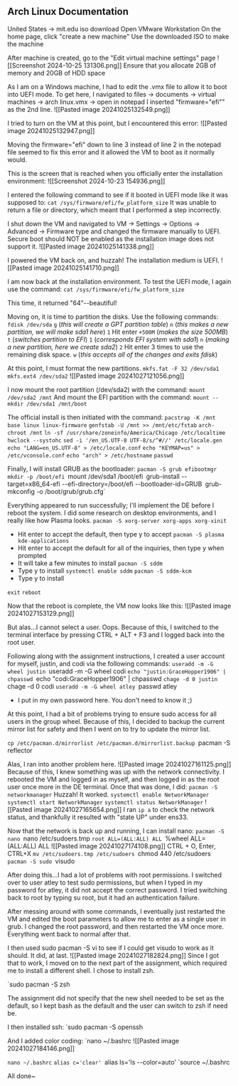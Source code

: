 ## Arch Linux Documentation

United States -> mit.edu iso download
Open VMware Workstation
On the home page, click "create a new machine"
Use the downloaded ISO to make the machine

After machine is created, go to the "Edit virtual machine settings" page
![[Screenshot 2024-10-25 131306.png]]
Ensure that you allocate 2GB of memory and 20GB of HDD space

As I am on a Windows machine, I had to edit the .vmx file to allow it to boot into UEFI mode. To get here, I navigated to files -> documents -> virtual machines -> arch linux.vmx -> open in notepad
I inserted "firmware="efi"" as the 2nd line.
![[Pasted image 20241025132549.png]]

I tried to turn on the VM at this point, but I encountered this error:
![[Pasted image 20241025132947.png]]

Moving the firmware="efi" down to line 3 instead of line 2 in the notepad file seemed to fix this error and it allowed the VM to boot as it normally would.

This is the screen that is reached when you officially enter the installation environment:
![[Screenshot 2024-10-23 154936.png]]

I entered the following command to see if it booted in UEFI mode like it was supposed to:
`cat /sys/firmware/efi/fw_platform_size`
It was unable to return a file or directory, which meant that I performed a step incorrectly. 

I shut down the VM and navigated to VM -> Settings -> Options -> Advanced -> Firmware type and changed the firmware manually to UEFI. Secure boot should NOT be enabled as the installation image does not support it.
![[Pasted image 20241025141338.png]]

I powered the VM back on, and huzzah! The installation medium is UEFI.
![[Pasted image 20241025141710.png]]

I am now back at the installation environment. To test the UEFI mode, I again use the command:
`cat /sys/firmware/efi/fw_platform_size`

This time, it returned "64"--beautiful!

Moving on, it is time to partition the disks.
Use the following commands:
`fdisk /dev/sda`
`g` (*this will create a GPT partition table*)
`n` (*this makes a new partition, we will make sda1 here*)
`1`
Hit enter
`+500M` (*makes the size 500MB*)
`t` (*switches partition to EFI*)
`1` (*corresponds EFI system with sda1*)
`n` (*making a new partition, here we create sda2*)
`2`
Hit enter 3 times to use the remaining disk space.
`w` (*this accepts all of the changes and exits fdisk*)

At this point, I must format the new partitions.
`mkfs.fat -F 32 /dev/sda1`
`mkfs.ext4 /dev/sda2`
![[Pasted image 20241027121056.png]]

I now mount the root partition (/dev/sda2) with the command:
`mount /dev/sda2 /mnt`
And mount the EFI partition with the command:
`mount --mkdir /dev/sda1 /mnt/boot`

The official install is then initiated with the command:
`pacstrap -K /mnt base linux linux-firmware`
`genfstab -U /mnt >> /mnt/etc/fstab`
`arch-chroot /mnt`
`ln -sf /usr/share/zoneinfo/America/Chicago /etc/localtime`
`hwclock --systohc`
`sed -i '/en_US.UTF-8 UTF-8/s/^#//' /etc/locale.gen`
`echo "LANG=en_US.UTF-8" > /etc/locale.conf`
`echo "KEYMAP=us" > /etc/vconsole.conf`
`echo "arch" > /etc/hostname`
`passwd`

Finally, I will install GRUB as the bootloader:
`pacman -S grub efibootmgr`
`mkdir -p /boot/efi
`mount /dev/sda1 /boot/efi`
`grub-install --target=x86_64-efi --efi-directory=/boot/efi --bootloader-id=GRUB`
`grub-mkconfig -o /boot/grub/grub.cfg`

Everything appeared to run successfully; I'll implement the DE before I reboot the system.
I did some research on desktop environments, and I really like how Plasma looks.
`pacman -S xorg-server xorg-apps xorg-xinit`
- Hit enter to accept the default, then type y to accept
`pacman -S plasma kde-applications`
- Hit enter to accept the default for all of the inquiries, then type y when prompted
- It will take a few minutes to install 
`pacman -S sddm`
- Type y to install
`systemctl enable sddm`
`pacman -S sddm-kcm`
- Type y to install

`exit`
`reboot`

Now that the reboot is complete, the VM now looks like this:
![[Pasted image 20241027153129.png]]

But alas...I cannot select a user. Oops. Because of this, I switched to the terminal interface by pressing CTRL + ALT + F3 and I logged back into the root user.

Following along with the assignment instructions, I created a user account for myself, justin, and codi via the following commands:
`useradd -m -G wheel justin
`useradd -m -G wheel codi
`echo "justin:GraceHopper1906" | chpasswd
`echo "codi:GraceHopper1906" | chpasswd
`chage -d 0 justin
`chage -d 0 codi
`useradd -m -G wheel atley
`passwd atley
- I put in my own password here. You don't need to know it ;)

At this point, I had a bit of problems trying to ensure sudo access for all users in the group wheel. Because of this, I decided to backup the current mirror list for safety and then I went on to try to update the mirror list.

`cp /etc/pacman.d/mirrorlist /etc/pacman.d/mirrorlist.backup
`pacman -S reflector

Alas, I ran into another problem here. 
![[Pasted image 20241027161125.png]]
Because of this, I knew something was up with the network connectivity.
I rebooted the VM and logged in as myself, and then logged in as the root user once more in the DE terminal.
Once that was done, I did:
`pacman -S networkmanager`
Huzzah! It worked.
`systemctl enable NetworkManager`
`systemctl start NetworkManager`
`systemctl status NetworkManager`
![[Pasted image 20241027165654.png]]
I ran `ip a` to check the network status, and thankfully it resulted with "state UP" under ens33.

Now that the network is back up and running, I can install nano:
`pacman -S nano
`nano /etc/sudoers.tmp
`root ALL=(ALL:ALL) ALL
`%wheel ALL=(ALL:ALL) ALL
![[Pasted image 20241027174108.png]]
CTRL + O, Enter, CTRL+X
`mv /etc/sudoers.tmp /etc/sudoers
`chmod 440 /etc/sudoers
`pacman -S sudo
`visudo

After doing this...I had a lot of problems with root permissions. I switched over to user atley to test sudo permissions, but when I typed in my password for atley, it did not accept the correct password. I tried switching back to root by typing su root, but it had an authentication failure.

After messing around with some commands, I eventually just restarted the VM and edited the boot parameters to allow me to enter as a single user in grub. I changed the root password, and then restarted the VM once more. Everything went back to normal after that.

I then used sudo pacman -S vi to see if I could get visudo to work as it should. It did, at last.
![[Pasted image 20241027182824.png]]
Since I got that to work, I moved on to the next part of the assignment, which required me to install a different shell. I chose to install zsh.

`sudo pacman -S zsh

The assignment did not specify that the new shell needed to be set as the default, so I kept bash as the default and the user can switch to zsh if need be.

I then installed ssh:
`sudo pacman -S openssh

And I added color coding:
`nano ~/.bashrc
![[Pasted image 20241027184146.png]]

`nano ~/.bashrc`
`alias c='clear'
`alias ls='ls --color=auto'
`source ~/.bashrc

All done~
